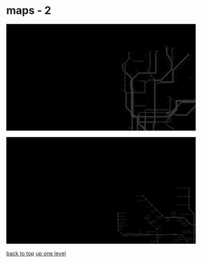 # maps - 2
[![new_york_city_subway_map.png](https://raw.githubusercontent.com/buckmanc/wallpapers/main/terminal/grey%20on%20black/big/maps/new_york_city_subway_map.png "new_york_city_subway_map.png")](https://raw.githubusercontent.com/buckmanc/wallpapers/main/terminal/grey%20on%20black/big/maps/new_york_city_subway_map.png)

[![tehran_metro_map_v1_0.png](https://raw.githubusercontent.com/buckmanc/wallpapers/main/terminal/grey%20on%20black/big/maps/tehran_metro_map_v1_0.png "tehran_metro_map_v1_0.png")](https://raw.githubusercontent.com/buckmanc/wallpapers/main/terminal/grey%20on%20black/big/maps/tehran_metro_map_v1_0.png)



[back to top](#)
[up one level](/terminal/grey%20on%20black/big/README.MD)
